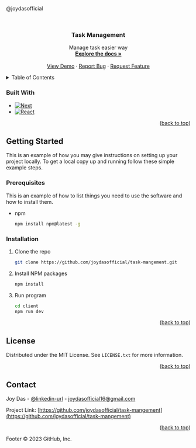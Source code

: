 @joydasofficial 

<!-- PROJECT LOGO -->
<br />
<div align="center">

<h3 align="center">Task Management</h3>

  <p align="center">
    Manage task easier way
    <br />
    <a href="https://github.com/github_username/task"><strong>Explore the docs »</strong></a>
    <br />
    <br />
    <a href="https://task-mangement-kohl.vercel.app/">View Demo</a>
    ·
    <a href="https://github.com/joydasofficial/task-mangement/issues">Report Bug</a>
    ·
    <a href="https://github.com/joydasofficial/task-mangement/issues">Request Feature</a>
  </p>
</div>



<!-- TABLE OF CONTENTS -->
<details>
  <summary>Table of Contents</summary>
  <ol>
    <li>
      <a href="#getting-started">Getting Started</a>
      <ul>
        <li><a href="#prerequisites">Prerequisites</a></li>
        <li><a href="#installation">Installation</a></li>
      </ul>
    </li>
    <li><a href="#license">License</a></li>
    <li><a href="#contact">Contact</a></li>
  </ol>
</details>



### Built With

* [![Next][Next.js]][Next-url]
* [![React][React.js]][React-url]

<p align="right">(<a href="#readme-top">back to top</a>)</p>



<!-- GETTING STARTED -->
## Getting Started

This is an example of how you may give instructions on setting up your project locally.
To get a local copy up and running follow these simple example steps.

### Prerequisites

This is an example of how to list things you need to use the software and how to install them.
* npm
  ```sh
  npm install npm@latest -g
  ```

### Installation

1. Clone the repo
   ```sh
   git clone https://github.com/joydasofficial/task-mangement.git
   ```
2. Install NPM packages
   ```sh
   npm install
   ```
3. Run program
   ```sh
   cd client
   npm run dev
   ```

<p align="right">(<a href="#readme-top">back to top</a>)</p>


<!-- LICENSE -->
## License

Distributed under the MIT License. See `LICENSE.txt` for more information.

<p align="right">(<a href="#readme-top">back to top</a>)</p>



<!-- CONTACT -->
## Contact

Joy Das - [@linkedin-url](https://www.linkedin.com/in/joydas16) - joydasofficial16@gmail.com

Project Link: [https://github.com/joydasofficial/task-mangement](https://github.com/joydasofficial/task-mangement)

<p align="right">(<a href="#readme-top">back to top</a>)</p>


<!-- MARKDOWN LINKS & IMAGES -->

[Next.js]: https://img.shields.io/badge/next.js-000000?style=for-the-badge&logo=nextdotjs&logoColor=white
[Next-url]: https://nextjs.org/
[React.js]: https://img.shields.io/badge/React-20232A?style=for-the-badge&logo=react&logoColor=61DAFB
[React-url]: https://reactjs.org/

Footer
© 2023 GitHub, Inc.
